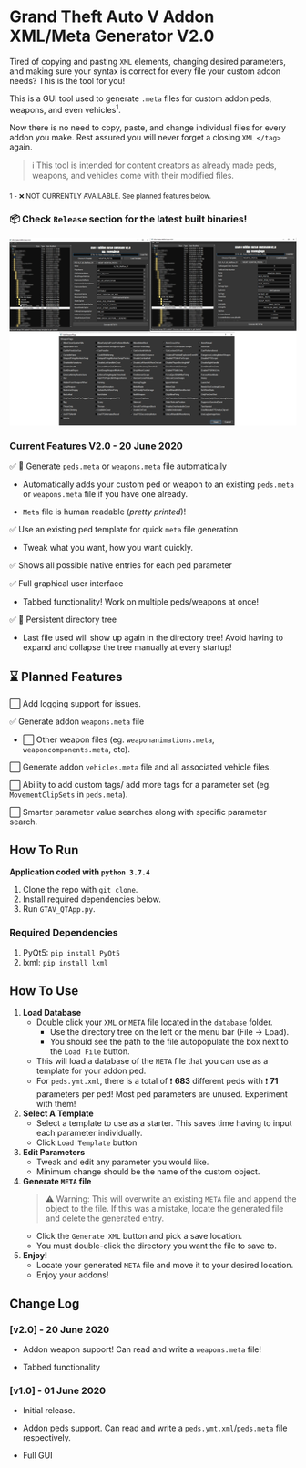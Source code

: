 # Grand Theft Auto V Addon XML/Meta Generator V2.0

Tired of copying and pasting `XML` elements, changing desired parameters, and making sure your syntax is correct for every file your custom addon needs? This is the tool for you!

This is a GUI tool used to generate `.meta` files for custom addon peds, weapons, and even vehicles<sup>1</sup>.

Now there is no need to copy, paste, and change individual files for every addon you make. Rest assured you will never forget a closing `XML` `</tag>` again.

>:information_source: This tool is intended for content creators as already made peds, weapons, and vehicles come with their modified files.

<sub>1 - :x: NOT CURRENTLY AVAILABLE. See planned features below.</sub>

### :package: Check `Release` section for the latest built binaries!

![app_ss](readme_imgs/v2.png)

### Current Features V2.0 - 20 June 2020

:white_check_mark: :memo: Generate `peds.meta` or `weapons.meta` file automatically

- Automatically adds your custom ped or weapon to an existing `peds.meta` or `weapons.meta` file if you have one already.

- `Meta` file is human readable (*pretty printed*)!

:white_check_mark: Use an existing ped template for quick `meta` file generation

- Tweak what you want, how you want quickly.

:white_check_mark: Shows all possible native entries for each ped parameter

:white_check_mark: Full graphical user interface

- Tabbed functionality! Work on multiple peds/weapons at once!

:white_check_mark:  :pushpin: Persistent directory tree

- Last file used will show up again in the directory tree! Avoid having to expand and collapse the tree manually at every startup!
  
## :hourglass: Planned Features

:white_large_square: Add logging support for issues.

:white_check_mark: Generate addon `weapons.meta` file

- :white_large_square: Other weapon files (eg. `weaponanimations.meta`, `weaponcomponents.meta`, etc).

:white_large_square: Generate addon `vehicles.meta` file and all associated vehicle files.

:white_large_square: Ability to add custom tags/ add more tags for a parameter set (eg. `MovementClipSets` in `peds.meta`).

:white_large_square: Smarter parameter value searches along with specific parameter search.

## How To Run

**Application coded with `python 3.7.4`**

1. Clone the repo with ```git clone```.
2. Install required dependencies below.
3. Run `GTAV_QTApp.py`.

### Required Dependencies

1. PyQt5: ```pip install PyQt5```
2. lxml: ```pip install lxml```

## How To Use

1. **Load Database**
   - Double click your `XML` or `META` file located in the `database` folder.
     - Use the directory tree on the left or the menu bar (File -> Load).
     - You should see the path to the file autopopulate the box next to the `Load File` button.
   - This will load a database of the `META` file that you can use as a template for your addon ped.
   - For `peds.ymt.xml`, there is a total of :heavy_exclamation_mark: **683** different peds with :heavy_exclamation_mark:  **71** parameters per ped! Most ped parameters are unused. Experiment with them!
2. **Select A Template**
   - Select a template to use as a starter. This saves time having to input each parameter individually.
   - Click `Load Template` button
3. **Edit Parameters**
   - Tweak and edit any parameter you would like.
   - Minimum change should be the name of the custom object.
4. **Generate `META` file**
    >:warning: Warning: This will overwrite an existing `META` file and append the object to the file. If this was a mistake, locate the generated file and delete the generated entry.
   - Click the `Generate XML` button and pick a save location.
   - You must double-click the directory you want the file to save to.
5. **Enjoy!**
   - Locate your generated `META` file and move it to your desired location.
   - Enjoy your addons!

## Change Log

### [v2.0] - 20 June 2020

- Addon weapon support! Can read and write a `weapons.meta` file!

- Tabbed functionality

### [v1.0] - 01 June 2020

- Initial release.

- Addon peds support. Can read and write a `peds.ymt.xml`/`peds.meta` file respectively.

- Full GUI
